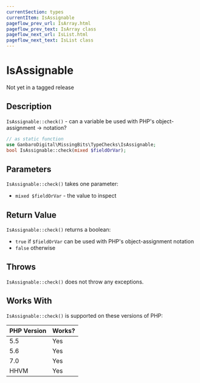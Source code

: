 ```yaml
---
currentSection: types
currentItem: IsAssignable
pageflow_prev_url: IsArray.html
pageflow_prev_text: IsArray class
pageflow_next_url: IsList.html
pageflow_next_text: IsList class
---
```


# IsAssignable

<div class="callout warning" markdown="1">
Not yet in a tagged release
</div>

## Description

`IsAssignable::check()` - can a variable be used with PHP's object-assignment -> notation?

```php
// as static function
use GanbaroDigital\MissingBits\TypeChecks\IsAssignable;
bool IsAssignable::check(mixed $fieldOrVar);
```

## Parameters

`IsAssignable::check()` takes one parameter:

* `mixed $fieldOrVar` - the value to inspect

## Return Value

`IsAssignable::check()` returns a boolean:

* `true` if `$fieldOrVar` can be used with PHP's object-assignment notation
* `false` otherwise

## Throws

`IsAssignable::check()` does not throw any exceptions.

## Works With

`IsAssignable::check()` is supported on these versions of PHP:

PHP Version | Works?
------------|-------
5.5 | Yes
5.6 | Yes
7.0 | Yes
HHVM | Yes
